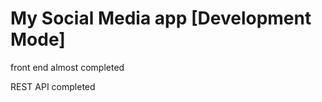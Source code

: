 # My Social Media app [Development Mode]

<!-- Updates -->

front end almost completed

REST API completed
